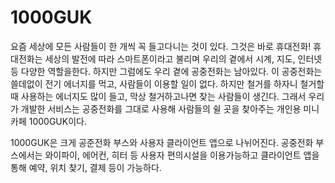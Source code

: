 # 1000GUK

요즘 세상에 모든 사람들이 한 개씩 꼭 들고다니는 것이 있다. 그것은 바로 휴대전화! 휴대전화는 세상의 발전에 따라 스마트폰이라고 불리며 우리의 곁에서 시계, 지도, 인터넷 등 다양한 역할을한다. 하지만 그럼에도 우리 곁에 공중전화는 남아있다. 이 공중전화는 쓸데없이 전기 에너지를 먹고, 사람들이 이용할 일이 없다. 하지만 철거를 하자니 철거할 때 사용하는 에너지도 많이 들고, 막상 철거하고나면 찾는 사람들이 생긴다. 그래서 우리가 개발한 서비스는 공중전화를 그대로 사용해 사람들의 쉴 곳을 찾아주는 개인용 미니카페 1000GUK이다.

1000GUK은 크게 공준전화 부스와 사용자 클라이언트 앱으로 나뉘어진다. 공중전화 부스에서는 와이파이, 에어컨, 히터 등 사용자 편의시설을 이용가능하고 클라이언트 앱을 통해 예약, 위치 찾기, 결제 등이 가능하다.
